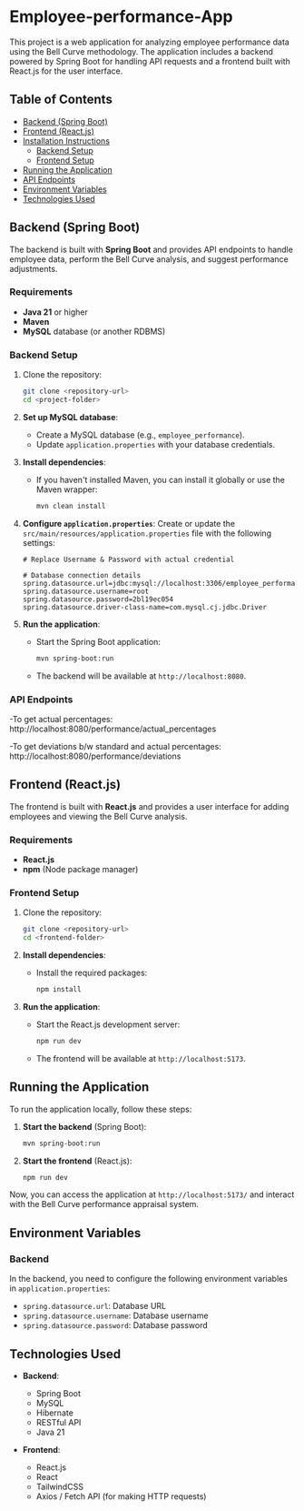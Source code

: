 
# Employee-performance-App

This project is a web application for analyzing employee performance data using the Bell Curve methodology. 
The application includes a backend powered by Spring Boot for handling API requests and a frontend built with React.js for the user interface.

## Table of Contents
- [Backend (Spring Boot)](#backend-spring-boot)
- [Frontend (React.js)](#frontend-react.js)
- [Installation Instructions](#installation-instructions)
  - [Backend Setup](#backend-setup)
  - [Frontend Setup](#frontend-setup)
- [Running the Application](#running-the-application)
- [API Endpoints](#api-endpoints)
- [Environment Variables](#environment-variables)
- [Technologies Used](#technologies-used)

## Backend (Spring Boot)

The backend is built with **Spring Boot** and provides API endpoints to handle employee data, perform the Bell Curve analysis, and suggest performance adjustments.

### Requirements
- **Java 21** or higher
- **Maven**
- **MySQL** database (or another RDBMS)

### Backend Setup

1. Clone the repository:
   ```bash
   git clone <repository-url>
   cd <project-folder>
   ```

2. **Set up MySQL database**:
   - Create a MySQL database (e.g., `employee_performance`).
   - Update `application.properties` with your database credentials.

3. **Install dependencies**:
   - If you haven't installed Maven, you can install it globally or use the Maven wrapper:
     ```bash
     mvn clean install
     ```

4. **Configure `application.properties`**:
   Create or update the `src/main/resources/application.properties` file with the following settings:

   ```properties
   # Replace Username & Password with actual credential

   # Database connection details
   spring.datasource.url=jdbc:mysql://localhost:3306/employee_performance
   spring.datasource.username=root
   spring.datasource.password=2bl19ec054
   spring.datasource.driver-class-name=com.mysql.cj.jdbc.Driver
   ```

5. **Run the application**:
   - Start the Spring Boot application:
     ```bash
     mvn spring-boot:run
     ```

   - The backend will be available at `http://localhost:8080`.

### API Endpoints
-To get actual percentages: http://localhost:8080/performance/actual_percentages

-To get deviations b/w standard and actual percentages: http://localhost:8080/performance/deviations

## Frontend (React.js)

The frontend is built with **React.js** and provides a user interface for adding employees and viewing the Bell Curve analysis.

### Requirements
- **React.js** 
- **npm** (Node package manager)

### Frontend Setup

1. Clone the repository:
   ```bash
   git clone <repository-url>
   cd <frontend-folder>
   ```

2. **Install dependencies**:
   - Install the required packages:
     ```bash
     npm install
     ```

3. **Run the application**:
   - Start the React.js development server:
     ```bash
     npm run dev
     ```

   - The frontend will be available at `http://localhost:5173`.

## Running the Application

To run the application locally, follow these steps:

1. **Start the backend** (Spring Boot):
   ```bash
   mvn spring-boot:run
   ```

2. **Start the frontend** (React.js):
   ```bash
   npm run dev
   ```

Now, you can access the application at `http://localhost:5173/` and interact with the Bell Curve performance appraisal system.

## Environment Variables

### Backend
In the backend, you need to configure the following environment variables in `application.properties`:
- `spring.datasource.url`: Database URL
- `spring.datasource.username`: Database username
- `spring.datasource.password`: Database password

## Technologies Used

- **Backend**:
  - Spring Boot
  - MySQL
  - Hibernate
  - RESTful API
  - Java 21

- **Frontend**:
  - React.js
  - React
  - TailwindCSS
  - Axios / Fetch API (for making HTTP requests)


